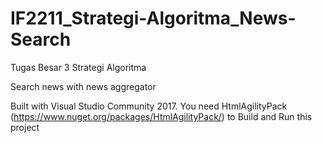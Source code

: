# IF2211_Strategi-Algoritma_News-Search
Tugas Besar 3 Strategi Algoritma

Search news with news aggregator

Built with Visual Studio Community 2017. You need HtmlAgilityPack (https://www.nuget.org/packages/HtmlAgilityPack/) to Build and Run this project
